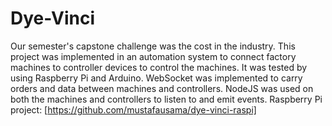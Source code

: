# Dye-Vinci

Our semester's capstone challenge was the cost in the industry. This project was implemented in an automation system to connect factory machines to controller devices to control the machines.
It was tested by using Raspberry Pi and Arduino. WebSocket was implemented to carry orders and data between machines and controllers. NodeJS was used on both the machines and controllers to listen to and emit events.
Raspberry Pi project: [https://github.com/mustafausama/dye-vinci-raspi]
